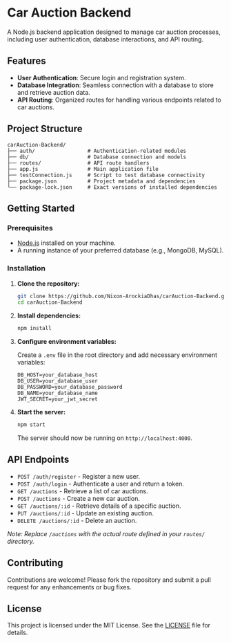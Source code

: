 # Car Auction Backend

A Node.js backend application designed to manage car auction processes, including user authentication, database interactions, and API routing.

## Features

- **User Authentication**: Secure login and registration system.
- **Database Integration**: Seamless connection with a database to store and retrieve auction data.
- **API Routing**: Organized routes for handling various endpoints related to car auctions.

## Project Structure

```
carAuction-Backend/
├── auth/                 # Authentication-related modules
├── db/                   # Database connection and models
├── routes/               # API route handlers
├── app.js                # Main application file
├── testConnection.js     # Script to test database connectivity
├── package.json          # Project metadata and dependencies
└── package-lock.json     # Exact versions of installed dependencies
```

## Getting Started

### Prerequisites

- [Node.js](https://nodejs.org/) installed on your machine.
- A running instance of your preferred database (e.g., MongoDB, MySQL).

### Installation

1. **Clone the repository:**

   ```bash
   git clone https://github.com/Nixon-ArockiaDhas/carAuction-Backend.git
   cd carAuction-Backend
   ```

2. **Install dependencies:**

   ```bash
   npm install
   ```

3. **Configure environment variables:**

   Create a `.env` file in the root directory and add necessary environment variables:

   ```env
   DB_HOST=your_database_host
   DB_USER=your_database_user
   DB_PASSWORD=your_database_password
   DB_NAME=your_database_name
   JWT_SECRET=your_jwt_secret
   ```

4. **Start the server:**

   ```bash
   npm start
   ```

   The server should now be running on `http://localhost:4000`.

## API Endpoints

- `POST /auth/register` - Register a new user.
- `POST /auth/login` - Authenticate a user and return a token.
- `GET /auctions` - Retrieve a list of car auctions.
- `POST /auctions` - Create a new car auction.
- `GET /auctions/:id` - Retrieve details of a specific auction.
- `PUT /auctions/:id` - Update an existing auction.
- `DELETE /auctions/:id` - Delete an auction.

*Note: Replace `/auctions` with the actual route defined in your `routes/` directory.*

## Contributing

Contributions are welcome! Please fork the repository and submit a pull request for any enhancements or bug fixes.

## License

This project is licensed under the MIT License. See the [LICENSE](LICENSE) file for details.
